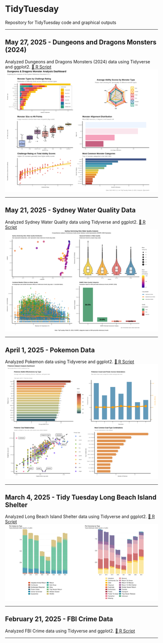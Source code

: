 # TidyTuesday
Repository for TidyTuesday code and graphical outputs

---

## May 27, 2025 - Dungeons and Dragons Monsters (2024)
Analyzed Dungeons and Dragons Monsters (2024) data using Tidyverse and ggplot2.
[📜 R Script](https://github.com/tjw-benth/tidytuesday-portfolio/blob/main/r_scripts/2025/Week21/Week21_analysis.R)
![Plot](https://raw.githubusercontent.com/tjw-benth/TidyTuesday/main/outputs/2025/Week21_DnD_Dashboard.png)

---

## May 21, 2025 - Sydney Water Quality Data
Analyzed Sydney Water Quality data using Tidyverse and ggplot2.
[📜 R Script](https://github.com/tjw-benth/tidytuesday-portfolio/blob/main/r_scripts/2025/Week20/Week20_analysis.R)
![Plot](https://raw.githubusercontent.com/tjw-benth/TidyTuesday/main/outputs/2025/Week20_dashboard.png)

---

## April 1, 2025 - Pokemon Data
Analyzed Pokemon data using Tidyverse and ggplot2.
[📜 R Script](https://github.com/tjw-benth/tidytuesday-portfolio/blob/main/r_scripts/2025/Week13/Week13_analysis.R)
![Plot](https://raw.githubusercontent.com/tjw-benth/TidyTuesday/main/outputs/2025/Week13_pokemon_dashboard.png)

---

## March 4, 2025 - Tidy Tuesday Long Beach Island Shelter
Analyzed Long Beach Island Shelter data using Tidyverse and ggplot2.
[📜 R Script](https://github.com/tjw-benth/tidytuesday-portfolio/blob/main/r_scripts/2025/Week9/Week9_analysis.R)
![Plot](https://raw.githubusercontent.com/tjw-benth/TidyTuesday/main/outputs/2025/Week9_plot1.png)

---

## February 21, 2025 - FBI Crime Data
Analyzed FBI Crime data using Tidyverse and ggplot2.
[📜 R Script](https://github.com/tjw-benth/tidytuesday-portfolio/blob/main/r_scripts/2025/Week7/Week7_analysis.R)

---

